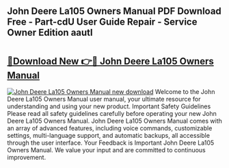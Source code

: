 ## John Deere La105 Owners Manual PDF Download Free - Part-cdU User Guide Repair - Service Owner Edition aautI

# <h2><a href="http://bc89459.oget.top/?id=John+Deere+La105+Owners+Manual">🔗Download New 👉🔴 John Deere La105 Owners Manual</a></h2>

[![John Deere La105 Owners Manual new download](https://i.imgur.com/5g1atiW.png)](http://bc89459.oget.top/?id=John+Deere+La105+Owners+Manual)
Welcome to the John Deere La105 Owners Manual user manual, your ultimate resource for understanding and using your new product. Important Safety Guidelines Please read all safety guidelines carefully before operating your new John Deere La105 Owners Manual. John Deere La105 Owners Manual comes with an array of advanced features, including voice commands, customizable settings, multi-language support, and automatic backups, all accessible through the user interface. Your Feedback is Important John Deere La105 Owners Manual. We value your input and are committed to continuous improvement.

